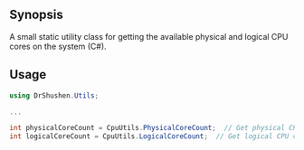 ## Synopsis
A small static utility class for getting the available physical and logical CPU cores on the system (C#).

## Usage
```csharp
using DrShushen.Utils;

...

int physicalCoreCount = CpuUtils.PhysicalCoreCount;  // Get physical CPU core count.
int logicalCoreCount = CpuUtils.LogicalCoreCount;  // Get logical CPU core count.
```